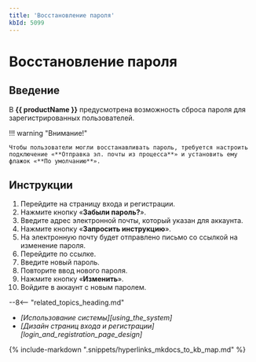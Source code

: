 ```yaml
---
title: 'Восстановление пароля'
kbId: 5099
---
```


# Восстановление пароля

## Введение

В **{{ productName }}** предусмотрена возможность сброса пароля для зарегистрированных пользователей.

!!! warning "Внимание!"

    Чтобы пользователи могли восстанавливать пароль, требуется настроить подключение «**Отправка эл. почты из процесса**» и установить ему флажок «**По умолчанию**».

## Инструкции

1. Перейдите на страницу входа и регистрации.
2. Нажмите кнопку «**Забыли пароль?**».
3. Введите адрес электронной почты, который указан для аккаунта.
4. Нажмите кнопку «**Запросить инструкцию**».
5. На электронную почту будет отправлено письмо со ссылкой на изменение пароля.
6. Перейдите по ссылке.
7. Введите новый пароль.
8. Повторите ввод нового пароля.
9. Нажмите кнопку «**Изменить**».
10. Войдите в аккаунт с новым паролем.

<div class="relatedTopics" markdown="block">

--8<-- "related_topics_heading.md"

- _[Использование системы][using_the_system]_
- _[Дизайн страниц входа и регистрации][login_and_registration_page_design]_

</div>

{% include-markdown ".snippets/hyperlinks_mkdocs_to_kb_map.md" %}
